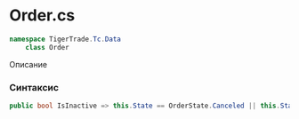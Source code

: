 
# Order.cs
```csharp
namespace TigerTrade.Tc.Data  
    class Order
```

Описание

### Синтаксис
```csharp
public bool IsInactive => this.State == OrderState.Canceled || this.State == OrderState.Completed;{ get; }
```
